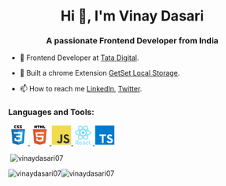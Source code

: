 <!-- ### Hi there 👋 -->

<h1 align="center">Hi 👋, I'm Vinay Dasari</h1>
<h3 align="center">A passionate Frontend Developer from India</h3>

- 💼 Frontend Developer at [Tata Digital](https://www.tatadigital.com/).

- 🔭 Built a chrome Extension [GetSet Local Storage](https://chrome.google.com/webstore/detail/getset-local-storage/ippidodkgapkblnaegmgjhdflkbonoco).

- 📫 How to reach me [LinkedIn](https://www.linkedin.com/in/vinay-d-7998ba88/), [Twitter](https://twitter.com/iamvinaydasari).


<!-- <h3 align="left">Connect with me:</h3>
<p align="left">
<a href="https://twitter.com/iamvinaydasari" target="blank"><img align="center" src="https://raw.githubusercontent.com/rahuldkjain/github-profile-readme-generator/master/src/images/icons/Social/twitter.svg" alt="iamvinaydasari" height="30" width="40" /></a>
<a href="https://linkedin.com/in/vinay-d-7998ba88" target="blank"><img align="center" src="https://raw.githubusercontent.com/rahuldkjain/github-profile-readme-generator/master/src/images/icons/Social/linked-in-alt.svg" alt="vinay-d-7998ba88" height="30" width="40" /></a>
<a href="https://www.hackerrank.com/vinaydasari07" target="blank"><img align="center" src="https://raw.githubusercontent.com/rahuldkjain/github-profile-readme-generator/master/src/images/icons/Social/hackerrank.svg" alt="vinaydasari07" height="30" width="40" /></a>
</p> -->

<h3 align="left">Languages and Tools:</h3>
<p align="left"> <a href="https://www.w3schools.com/css/" target="_blank" rel="noreferrer"> <img src="https://raw.githubusercontent.com/devicons/devicon/master/icons/css3/css3-original-wordmark.svg" alt="css3" width="40" height="40"/> </a> <a href="https://www.w3.org/html/" target="_blank" rel="noreferrer"> <img src="https://raw.githubusercontent.com/devicons/devicon/master/icons/html5/html5-original-wordmark.svg" alt="html5" width="40" height="40"/> </a> <a href="https://developer.mozilla.org/en-US/docs/Web/JavaScript" target="_blank" rel="noreferrer"> <img src="https://raw.githubusercontent.com/devicons/devicon/master/icons/javascript/javascript-original.svg" alt="javascript" width="40" height="40"/> </a> <a href="https://reactjs.org/" target="_blank" rel="noreferrer"> <img src="https://raw.githubusercontent.com/devicons/devicon/master/icons/react/react-original-wordmark.svg" alt="react" width="40" height="40"/> </a> <a href="https://www.typescriptlang.org/" target="_blank" rel="noreferrer"> <img src="https://raw.githubusercontent.com/devicons/devicon/master/icons/typescript/typescript-original.svg" alt="typescript" width="40" height="40"/> </a> </p>

<p>&nbsp;<img align="center" src="https://github-readme-stats.vercel.app/api?username=vinaydasari07&show_icons=true&locale=en" alt="vinaydasari07" /></p>

<p><img align="left" src="https://github-readme-stats.vercel.app/api/top-langs?username=vinaydasari07&show_icons=true&locale=en&layout=compact" alt="vinaydasari07" /></p>

<p align="left"> <img src="https://komarev.com/ghpvc/?username=vinaydasari07&label=Profile%20views&color=0e75b6&style=flat" alt="vinaydasari07" /> </p>

<!-- <p><img align="center" src="https://github-readme-streak-stats.herokuapp.com/?user=vinaydasari07&" alt="vinaydasari07" /></p> -->

<!--
**VinayDasari07/VinayDasari07** is a ✨ _special_ ✨ repository because its `README.md` (this file) appears on your GitHub profile.

Here are some ideas to get you started:

- 🔭 I’m currently working on ...
- 🌱 I’m currently learning ...
- 👯 I’m looking to collaborate on ...
- 🤔 I’m looking for help with ...
- 💬 Ask me about ...
- 📫 How to reach me: ...
- 😄 Pronouns: ...
- ⚡ Fun fact: ...
-->
